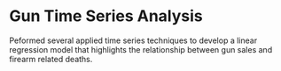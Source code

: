 # Gun Time Series Analysis

Peformed several applied time series techniques to develop a linear regression model that highlights the relationship between gun sales and firearm related deaths.
